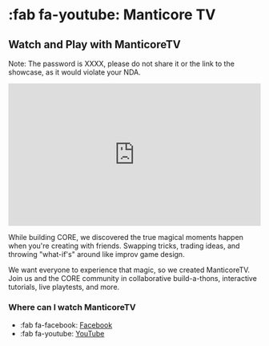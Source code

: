 # :fab fa-youtube: Manticore TV

<!--
![YOUTUBELIVE](assets/placeholder_720p.png "UCBPqo7cK1bktfRfMGAAqnbQ"){: .center}
![VIMEO](assets/placeholder_720p.png "19456"){: .center}
![VIMEOEVENT](assets/placeholder_720p.png "19456"){: .center}
-->

## Watch and Play with ManticoreTV

Note: The password is XXXX, please do not share it or the link to the showcase, as it would violate your NDA.

<div style='padding:56.25% 0 0 0;position:relative;'><iframe src='https://vimeo.com/showcase/6703482/embed' allowfullscreen frameborder='0' style='position:absolute;top:0;left:0;width:100%;height:100%;'></iframe></div>


While building CORE, we discovered the true magical moments happen when you're creating with friends. Swapping tricks, trading ideas, and throwing "what-if's" around like improv game design.

We want everyone to experience that magic, so we created ManticoreTV. Join us and the CORE community in collaborative build-a-thons, interactive tutorials, live playtests, and more.

### Where can I watch ManticoreTV

* :fab fa-facebook: [Facebook](https://www.facebook.com/groups/playcoregames)
* :fab fa-youtube: [YouTube](https://www.youtube.com/channel/UCBPqo7cK1bktfRfMGAAqnbQ)

<!--
### Upcoming Schedule

* Check out our [Google Calendar](TODO:TashaAddLink) for all the dates!
-->
